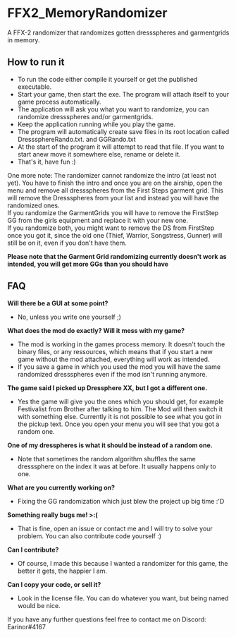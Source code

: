 # FFX2_MemoryRandomizer
A FFX-2 randomizer that randomizes gotten dressspheres and garmentgrids in memory.

## How to run it
- To run the code either compile it yourself or get the published executable.
- Start your game, then start the exe. The program will attach itself to your game process automatically.
- The application will ask you what you want to randomize, you can randomize dressspheres and/or garmentgrids.
- Keep the application running while you play the game.
- The program will automatically create save files in its root location called DresssphereRando.txt. and GGRando.txt
- At the start of the program it will attempt to read that file. If you want to start anew move it somewhere else, rename or delete it. 
- That's it, have fun :)

One more note: The randomizer cannot randomize the intro (at least not yet). You have to finish the intro and once you are on the airship, open the menu and remove all dressspheres from the First Steps garment grid. This will remove the Dressspheres from your list and instead you will have the randomized ones.  
If you randomize the GarmentGrids you will have to remove the FirstStep GG from the girls equipment and replace it with your new one.  
If you randomize both, you might want to remove the DS from FirstStep once you got it, since the old one (Thief, Warrior, Songstress, Gunner) will still be on it, even if you don't have them.

**Please note that the Garment Grid randomizing currently doesn't work as intended, you will get more GGs than you should have**

## FAQ
**Will there be a GUI at some point?**
- No, unless you write one yourself ;)

**What does the mod do exactly? Will it mess with my game?**
- The mod is working in the games process memory. It doesn't touch the binary files, or any ressources, which means that if you start a new game without the mod attached, everything will work as intended. 
- If you save a game in which you used the mod you will have the same randomized dressspheres even if the mod isn't running anymore.

**The game said I picked up Dressphere XX, but I got a different one.**
- Yes the game will give you the ones which you should get, for example Festivalist from Brother after talking to him. The Mod will then switch it with something else. Currently it is not possible to see what you got in the pickup text. Once you open your menu you will see that you got a random one.

**One of my dresspheres is what it should be instead of a random one.**
- Note that sometimes the random algorithm shuffles the same dresssphere on the index it was at before. It usually happens only to one.

**What are you currently working on?**
- Fixing the GG randomization which just blew the project up big time :'D

**Something really bugs me! >:(**
- That is fine, open an issue or contact me and I will try to solve your problem. You can also contribute code yourself :)

**Can I contribute?**
- Of course, I made this because I wanted a randomizer for this game, the better it gets, the happier I am.

**Can I copy your code, or sell it?**
- Look in the license file. You can do whatever you want, but being named would be nice.

If you have any further questions feel free to contact me on Discord: Earinor#4167
